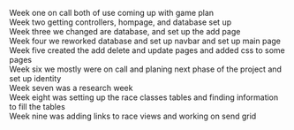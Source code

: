 Week one on call both of use coming up with game plan <br>
Week two getting controllers, hompage, and database set up <br>
Week three we changed are database, and set up the add page<br>
Week four we reworked database and set up navbar and set up main page<br>
Week five created the add delete and update pages and added css to some pages<br>
Week six we mostly were on call and planing next phase of the project and set up identity <br>
Week seven was a research week <br>
Week eight was setting up the race classes tables and finding information to fill the tables<br>
Week nine was adding links to race views and working on send grid<br>
